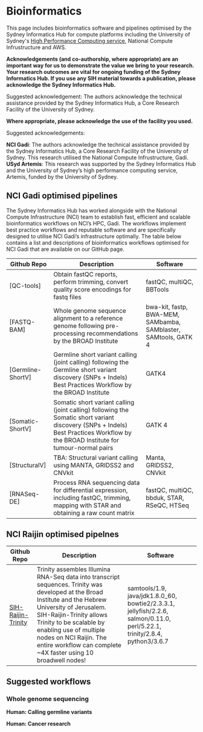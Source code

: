 # Bioinformatics

This page includes bioinformatics software and pipelines optimised by the Sydney Informatics Hub for compute platforms including the University of Sydney's [High Performance Computing service](https://informatics.sydney.edu.au/services/artemis/), National Compute Infrustructure and AWS.

__Acknowledgements (and co-authorship, where appropriate) are an important way for us to demonstrate the value we bring to your research. Your research outcomes are vital for ongoing funding of the Sydney Informatics Hub. If you use any SIH material towards a publication, please acknowledge the Sydney Informatics Hub.__

Suggested acknowledgement:
The authors acknowledge the technical assistance provided by the Sydney Informatics Hub, a Core Research Facility of the University of Sydney.

__Where appropriate, please acknowledge the use of the facility you used.__

Suggested acknowledgements:

__NCI Gadi__: The authors acknowledge the technical assistance provided by the Sydney Informatics Hub, a Core Research Facility of the University of Sydney. This research utilised the National Compute Infrustructure, Gadi. 
__USyd Artemis__: This research was supported by the Sydney Informatics Hub and the University of Sydney’s high performance computing service, Artemis, funded by the University of Sydney.


## NCI Gadi optimised pipelines

The Sydney Informatics Hub has worked alongside with the National Compute Infrastructure (NCI) team to establish fast, efficient and scalable bioinformatics workflows on NCI’s HPC, Gadi. The workflows implement best practice workflows and reputable software and are specifically designed to utilise NCI Gadi’s infrastructure optimally. The table below contains a list and descriptions of bioinformatics workflows optimised for NCI Gadi that are available on our GitHub page. 


| Github Repo| Description     |	Software	|
|-----------|-----------------|-----------------|
|[QC-tools]|Obtain fastQC reports, perform trimming, convert quality score encodings for fastq files|fastQC, multiQC, BBTools|
|[FASTQ-BAM]|Whole genome sequence alignment to a reference genome following pre-processing recommendations by the BROAD Institute|bwa-kit, fastp, BWA-MEM, SAMbamba, SAMblaster, SAMtools, GATK 4|
|[Germline-ShortV]|Germline short variant calling (joint calling) following the Germline short variant discovery (SNPs + Indels) Best Practices Workflow by the BROAD Institute|GATK4|
|[Somatic-ShortV]|Somatic short variant calling (joint calling) following the Somatic short variant discovery (SNPs + Indels) Best Practices Workflow by the BROAD Institute for tumour-normal pairs|GATK 4|
|[StructuralV]|TBA: Structural variant calling using MANTA, GRIDSS2 and CNVkit|Manta, GRIDSS2, CNVkit|
|[RNASeq-DE]|Process RNA sequencing data for differential expression, including fastQC, trimming, mapping with STAR and obtaining a raw count matrix|fastQC, multiQC, bbduk, STAR, RSeQC, HTSeq|

## NCI Raijin optimised pipelnes

| Github Repo| Description     |	Software	|
|-----------|-----------------|-----------------|
|[SIH-Raijin-Trinity](https://github.com/Sydney-Informatics-Hub/SIH-Raijin-Trinity)| Trinity assembles Illumina RNA-Seq data into transcript sequences. Trinity was developed at the Broad Institute and the Hebrew University of Jerusalem. SIH-Raijin-Trinity allows Trinity to be scalable by enabling use of multiple nodes on NCI Raijin. The entire workflow can complete ~4X faster using 10 broadwell nodes!| samtools/1.9, java/jdk1.8.0_60, bowtie2/2.3.3.1, jellyfish/2.2.6, salmon/0.11.0, perl/5.22.1, trinity/2.8.4, python3/3.6.7|


## Suggested workflows

### Whole genome sequencing

__Human: Calling germline variants__

__Human: Cancer research__


